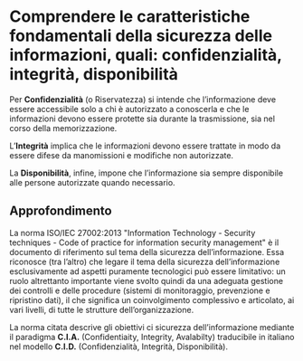 # Comprendere le caratteristiche fondamentali della sicurezza delle informazioni, quali: confidenzialità, integrità, disponibilità

Per **Confidenzialità** (o Riservatezza) si intende che l’informazione deve essere accessibile solo a chi è autorizzato a conoscerla e che le informazioni
devono essere protette sia durante la trasmissione, sia nel corso della memorizzazione.

L’**Integrità** implica che le informazioni devono essere trattate in modo da essere difese da manomissioni e modifiche non autorizzate.

La **Disponibilità**, infine, impone che l’informazione sia sempre disponibile alle persone autorizzate quando necessario.

## Approfondimento

La norma ISO/IEC 27002:2013 "Information Technology - Security techniques - Code of practice for information security management" è il documento di
riferimento sul tema della sicurezza dell’informazione. Essa riconosce (tra l’altro) che legare il tema della sicurezza dell’informazione esclusivamente
ad aspetti puramente tecnologici può essere limitativo: un ruolo altrettanto importante viene svolto quindi da una adeguata gestione dei controlli e delle
procedure (sistemi di monitoraggio, prevenzione e ripristino dati), il che significa un coinvolgimento complessivo e articolato, ai vari livelli, di tutte
le strutture dell’organizzazione.

La norma citata descrive gli obiettivi ci sicurezza dell’informazione mediante il paradigma **C.I.A.** (Confidentiaity, Integrity, Avalabilty) traducibile in
italiano nel modello **C.I.D.** (Confidenzialità, Integrità, Disponibilità).
